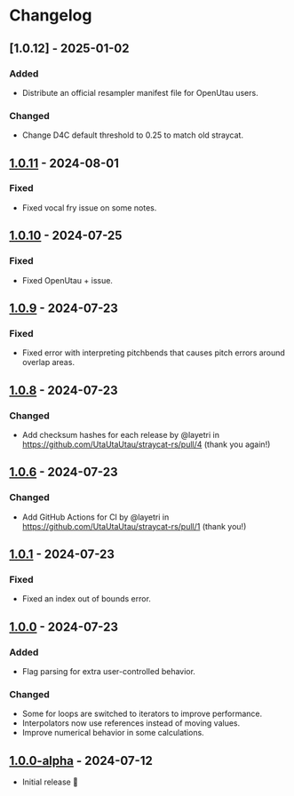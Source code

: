 # Changelog

## [1.0.12] - 2025-01-02

### Added
 - Distribute an official resampler manifest file for OpenUtau users.

### Changed
 - Change D4C default threshold to 0.25 to match old straycat.

## [1.0.11] - 2024-08-01

### Fixed
 - Fixed vocal fry issue on some notes.

## [1.0.10] - 2024-07-25

### Fixed
 - Fixed OpenUtau + issue.

## [1.0.9] - 2024-07-23

### Fixed
 - Fixed error with interpreting pitchbends that causes pitch errors around overlap areas.

## [1.0.8] - 2024-07-23

### Changed
 - Add checksum hashes for each release by @layetri in https://github.com/UtaUtaUtau/straycat-rs/pull/4 (thank you again!)

## [1.0.6] - 2024-07-23

### Changed
 - Add GitHub Actions for CI by @layetri in https://github.com/UtaUtaUtau/straycat-rs/pull/1 (thank you!)

## [1.0.1] - 2024-07-23

### Fixed
 - Fixed an index out of bounds error.

## [1.0.0] - 2024-07-23

### Added
 - Flag parsing for extra user-controlled behavior.

### Changed
 - Some for loops are switched to iterators to improve performance.
 - Interpolators now use references instead of moving values.
 - Improve numerical behavior in some calculations.

## [1.0.0-alpha] - 2024-07-12

 - Initial release 🎉

[1.0.11]: https://github.com/UtaUtaUtau/straycat-rs/compare/v1.0.10...v1.0.11
[1.0.10]: https://github.com/UtaUtaUtau/straycat-rs/compare/v1.0.9...v1.0.10
[1.0.9]: https://github.com/UtaUtaUtau/straycat-rs/compare/v1.0.8...v1.0.9
[1.0.8]: https://github.com/UtaUtaUtau/straycat-rs/compare/v1.0.6...v1.0.8
[1.0.6]: https://github.com/UtaUtaUtau/straycat-rs/compare/v1.0.1...v1.0.6
[1.0.1]: https://github.com/UtaUtaUtau/straycat-rs/compare/v1.0.0...v1.0.1
[1.0.0]: https://github.com/UtaUtaUtau/straycat-rs/compare/v1.0.0-alpha...v1.0.0
[1.0.0-alpha]: https://github.com/UtaUtaUtau/straycat-rs/releases/tag/v1.0.0-alpha